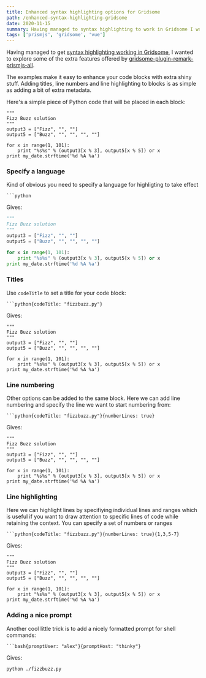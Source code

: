 ```yaml
---
title: Enhanced syntax highlighting options for Gridsome
path: /enhanced-syntax-highlighting-gridsome
date: 2020-11-15
summary: Having managed to syntax highlighting to work in Gridsome I wanted to explore some of the extra features offered by gridsome-plugin-remark-prismjs-all.
tags: ['prismjs', 'gridsome', 'vue']
---
```


Having managed to get [syntax highlighting working in Gridsome](/syntax-highlighting-gridsome), I wanted to explore some of the extra features offered by [gridsome-plugin-remark-prismjs-all](https://gridsome.org/plugins/gridsome-plugin-remark-prismjs-all).

The examples make it easy to enhance your code blocks with extra shiny stuff. Adding titles, line numbers and line highlighting to blocks is as simple as adding a bit of extra metadata.

Here's a simple piece of Python code that will be placed in each block:

```
"""
Fizz Buzz solution
"""
output3 = ["Fizz", "", ""]
output5 = ["Buzz", "", "", "", ""]

for x in range(1, 101):
    print "%s%s" % (output3[x % 3], output5[x % 5]) or x
print my_date.strftime('%d %A %a')
```

### Specify a language

Kind of obvious you need to specify a language for highligting to take effect

```
```python
```

Gives:

```python
"""
Fizz Buzz solution
"""
output3 = ["Fizz", "", ""]
output5 = ["Buzz", "", "", "", ""]

for x in range(1, 101):
    print "%s%s" % (output3[x % 3], output5[x % 5]) or x
print my_date.strftime('%d %A %a')
```

### Titles

Use `codeTitle` to set a title for your code block:

```
```python{codeTitle: "fizzbuzz.py"}
```

Gives:

```python{codeTitle: "fizzbuzz.py"}
"""
Fizz Buzz solution
"""
output3 = ["Fizz", "", ""]
output5 = ["Buzz", "", "", "", ""]

for x in range(1, 101):
    print "%s%s" % (output3[x % 3], output5[x % 5]) or x
print my_date.strftime('%d %A %a')
```

### Line numbering

Other options can be added to the same block. Here we can add line numbering and specify the line we want to start numbering from:

```
```python{codeTitle: "fizzbuzz.py"}{numberLines: true}
```

Gives:

```python{codeTitle: "fizzbuzz.py"}{numberLines: true}
"""
Fizz Buzz solution
"""
output3 = ["Fizz", "", ""]
output5 = ["Buzz", "", "", "", ""]

for x in range(1, 101):
    print "%s%s" % (output3[x % 3], output5[x % 5]) or x
print my_date.strftime('%d %A %a')
```

### Line highlighting

Here we can highlight lines by specifiying individual lines and ranges which is useful if you want to draw attention to specific lines of code while retaining the context. You can specify a set of numbers or ranges

```
```python{codeTitle: "fizzbuzz.py"}{numberLines: true}{1,3,5-7}
```
Gives:

```python{codeTitle: "fizzbuzz.py"}{numberLines: true}{4,7-9}
"""
Fizz Buzz solution
"""
output3 = ["Fizz", "", ""]
output5 = ["Buzz", "", "", "", ""]

for x in range(1, 101):
    print "%s%s" % (output3[x % 3], output5[x % 5]) or x
print my_date.strftime('%d %A %a')
```

### Adding a nice prompt

Another cool little trick is to add a nicely formatted prompt for shell commands: 

```
```bash{promptUser: "alex"}{promptHost: "thinky"}
```

Gives:

```bash{promptUser: "alex"}{promptHost: "thinky"}
python ./fizzbuzz.py
```